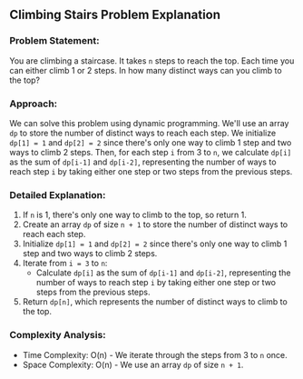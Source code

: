 ## Climbing Stairs Problem Explanation

### Problem Statement:
You are climbing a staircase. It takes `n` steps to reach the top. Each time you can either climb 1 or 2 steps. In how many distinct ways can you climb to the top?

### Approach:
We can solve this problem using dynamic programming. We'll use an array `dp` to store the number of distinct ways to reach each step. We initialize `dp[1] = 1` and `dp[2] = 2` since there's only one way to climb 1 step and two ways to climb 2 steps. Then, for each step `i` from 3 to `n`, we calculate `dp[i]` as the sum of `dp[i-1]` and `dp[i-2]`, representing the number of ways to reach step `i` by taking either one step or two steps from the previous steps.

### Detailed Explanation:
1. If `n` is 1, there's only one way to climb to the top, so return 1.
2. Create an array `dp` of size `n + 1` to store the number of distinct ways to reach each step.
3. Initialize `dp[1] = 1` and `dp[2] = 2` since there's only one way to climb 1 step and two ways to climb 2 steps.
4. Iterate from `i = 3` to `n`:
   - Calculate `dp[i]` as the sum of `dp[i-1]` and `dp[i-2]`, representing the number of ways to reach step `i` by taking either one step or two steps from the previous steps.
5. Return `dp[n]`, which represents the number of distinct ways to climb to the top.

### Complexity Analysis:
- Time Complexity: O(n) - We iterate through the steps from 3 to `n` once.
- Space Complexity: O(n) - We use an array `dp` of size `n + 1`.

